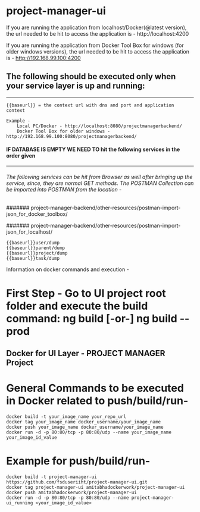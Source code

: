 # project-manager-ui

If you are running the application from localhost/Docker(@latest version), the url needed to be hit to access the application is - http://localhost:4200

If you are running the application from Docker Tool Box for windows (for older windows versions), the url needed to be hit to access the application is - http://192.168.99.100:4200



## The following should be executed only when your service layer is up and running:
-----------------------
	{{baseurl}} = the context url with dns and port and application context
	
	Example - 
		Local PC/Docker - http://localhost:8080/projectmanagerbackend/
		Docker Tool Box for older windows - http://192.168.99.100:8080/projectmanagerbackend/


#### IF DATABASE IS EMPTY WE NEED TO hit the following services in the order given
-----------------------
###### The following services can be hit from Browser as well after bringing up the service, since, they are normal GET methods. The POSTMAN Collection can be imported into POSTMAN from the location - 

####### project-manager-backend/other-resources/postman-import-json_for_docker_toolbox/

####### project-manager-backend/other-resources/postman-import-json_for_localhost/

	{{baseurl}}user/dump
	{{baseurl}}parent/dump
	{{baseurl}}project/dump
	{{baseurl}}task/dump

Information on docker commands and execution -
# First Step - Go to UI project root folder and execute the build command: ng build [-or-] ng build --prod

Docker for UI Layer - PROJECT MANAGER Project
-----------------------------------------------------------------------
General Commands to be executed in Docker related to push/build/run- 
=======================================================================
	docker build -t your_image_name your_repo_url
	docker tag your_image_name docker_username/your_image_name
	docker push your_image_name docker_username/your_image_name
	docker run -d -p 80:80/tcp -p 80:80/udp --name your_image_name your_image_id_value


Example for push/build/run- 
=======================================================================
	docker build -t project-manager-ui https://github.com/fsduseriiht/project-manager-ui.git
	docker tag project-manager-ui amitabhadockerwork/project-manager-ui
	docker push amitabhadockerwork/project-manager-ui
	docker run -d -p 80:80/tcp -p 80:80/udp --name project-manager-ui_running <your_image_id_value>
